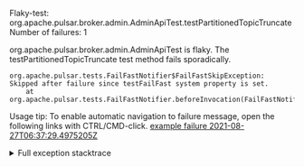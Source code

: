         
Flaky-test: org.apache.pulsar.broker.admin.AdminApiTest.testPartitionedTopicTruncate
Number of failures: 1

org.apache.pulsar.broker.admin.AdminApiTest is flaky. The testPartitionedTopicTruncate test method fails sporadically.

```
org.apache.pulsar.tests.FailFastNotifier$FailFastSkipException: Skipped after failure since testFailFast system property is set.
	at org.apache.pulsar.tests.FailFastNotifier.beforeInvocation(FailFastNotifier.java:88)

```

Usage tip: To enable automatic navigation to failure message, open the following links with CTRL/CMD-click.
[example failure 2021-08-27T06:37:29.4975205Z](https://github.com/apache/pulsar/runs/3440411059?check_suite_focus=true#step:9:1657)


<details>
<summary>Full exception stacktrace</summary>
<code><pre>
org.apache.pulsar.tests.FailFastNotifier$FailFastSkipException: Skipped after failure since testFailFast system property is set.
	at org.apache.pulsar.tests.FailFastNotifier.beforeInvocation(FailFastNotifier.java:88)

</pre></code>
</details>

